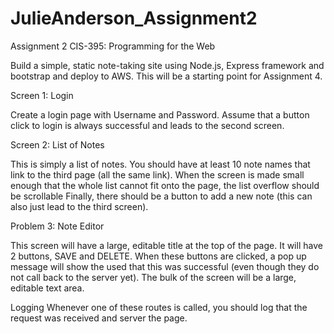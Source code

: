 # JulieAnderson_Assignment2

Assignment 2
CIS-395: Programming for the Web

Build a simple, static note-taking site using Node.js, Express framework and bootstrap and
deploy to AWS. This will be a starting point for Assignment 4.

Screen 1: Login

Create a login page with Username and Password. Assume that a button click to login is always
successful and leads to the second screen.

Screen 2: List of Notes

This is simply a list of notes. You should have at least 10 note names that link to the third page (all the
same link). When the screen is made small enough that the whole list cannot fit onto the page, the list
overflow should be scrollable
Finally, there should be a button to add a new note (this can also just lead to the third screen).

Problem 3: Note Editor

This screen will have a large, editable title at the top of the page. It will have 2 buttons, SAVE and
DELETE. When these buttons are clicked, a pop up message will show the used that this was successful
(even though they do not call back to the server yet).
The bulk of the screen will be a large, editable text area.

Logging
Whenever one of these routes is called, you should log that the request was received and server the
page.
